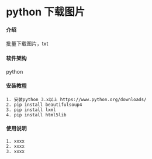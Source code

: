 # python 下载图片

#### 介绍
批量下载图片，txt

#### 软件架构
python


#### 安装教程
```
1. 安装python 3.x以上 https://www.python.org/downloads/
2. pip install beautifulsoup4
3. pip install lxml
4. pip install html5lib
```
#### 使用说明
```
1. xxxx
2. xxxx
3. xxxx
```
